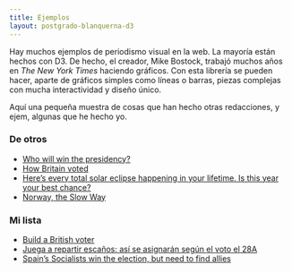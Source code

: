 ```yaml
---
title: Ejemplos
layout: postgrado-blanquerna-d3
---
```

Hay muchos ejemplos de periodismo visual en la web. La mayoría están hechos
con D3. De hecho, el creador, Mike Bostock, trabajó muchos años en _The New
York Times_ haciendo gráficos. Con esta librería se pueden hacer, aparte de
gráficos simples como líneas o barras, piezas complejas con mucha
interactividad y diseño único.

Aquí una pequeña muestra de cosas que han hecho otras redacciones, y ejem,
algunas que he hecho yo.

### De otros

* [Who will win the presidency?](https://projects.fivethirtyeight.com/2016-election-forecast/)
* [How Britain voted](https://www.nytimes.com/interactive/2017/06/08/world/europe/british-general-election-results-analysis.html)
* [Here’s every total solar eclipse happening in your lifetime. Is this year your best chance?](https://www.washingtonpost.com/graphics/national/eclipse/?utm_term=.f6705574ff42)
* [Norway, the Slow Way](https://www.nytimes.com/interactive/2014/09/19/travel/reif-larsen-norway.html)

### Mi lista

* [Build a British voter](https://www.economist.com/graphic-detail/2019/02/22/profiles-of-a-divided-country)
* [Juega a repartir escaños: así se asignarán según el voto el 28A](https://politibot.io/juega-a-repartir-escanos-asi-se-asignaran-segun-el-voto-el-28a/)
* [Spain’s Socialists win the election, but need to find allies](https://www.economist.com/europe/2019/04/29/spains-socialists-win-the-election-but-need-to-find-allies)

